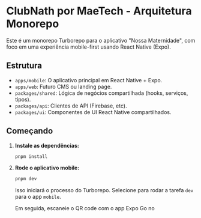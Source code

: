 # ClubNath por MaeTech - Arquitetura Monorepo

Este é um monorepo Turborepo para o aplicativo "Nossa Maternidade", com foco em uma experiência mobile-first usando React Native (Expo).

## Estrutura

- `apps/mobile`: O aplicativo principal em React Native + Expo.
- `apps/web`: Futuro CMS ou landing page.
- `packages/shared`: Lógica de negócios compartilhada (hooks, serviços, tipos).
- `packages/api`: Clientes de API (Firebase, etc).
- `packages/ui`: Componentes de UI React Native compartilhados.

## Começando

1. **Instale as dependências:**
   ```bash
   pnpm install
   ```

2. **Rode o aplicativo mobile:**
   ```bash
   pnpm dev
   ```
   Isso iniciará o processo do Turborepo. Selecione para rodar a tarefa `dev` para o app `mobile`.
   
   Em seguida, escaneie o QR code com o app Expo Go no